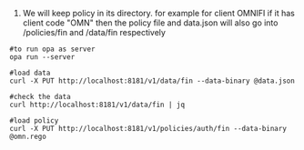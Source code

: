 1. We will keep policy in its directory. for example for client OMNIFI if it has client code "OMN" then the policy file
   and data.json will also go into /policies/fin and /data/fin respectively


````shell
#to run opa as server
opa run --server

#load data
curl -X PUT http://localhost:8181/v1/data/fin --data-binary @data.json

#check the data
curl http://localhost:8181/v1/data/fin | jq

#load policy
curl -X PUT http://localhost:8181/v1/policies/auth/fin --data-binary @omn.rego
````